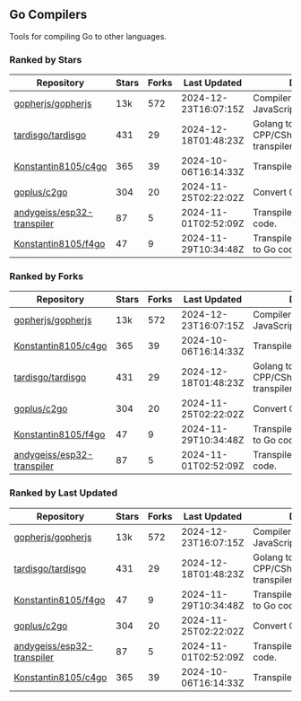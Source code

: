 ## Go Compilers

Tools for compiling Go to other languages.

### Ranked by Stars

| Repository | Stars | Forks | Last Updated | Description | 
|------------|-------|-------|--------------|-------------|
| [gopherjs/gopherjs](https://github.com/gopherjs/gopherjs) | 13k | 572 | 2024-12-23T16:07:15Z |  Compiler from Go to JavaScript. |
| [tardisgo/tardisgo](https://github.com/tardisgo/tardisgo) | 431 | 29 | 2024-12-18T01:48:23Z |  Golang to Haxe to CPP/CSharp/Java/JavaScript transpiler. |
| [Konstantin8105/c4go](https://github.com/Konstantin8105/c4go) | 365 | 39 | 2024-10-06T16:14:33Z |  Transpile C code to Go code. |
| [goplus/c2go](https://github.com/goplus/c2go) | 304 | 20 | 2024-11-25T02:22:02Z |  Convert C code to Go code. |
| [andygeiss/esp32-transpiler](https://github.com/andygeiss/esp32-transpiler) | 87 | 5 | 2024-11-01T02:52:09Z |  Transpile Go into Arduino code. |
| [Konstantin8105/f4go](https://github.com/Konstantin8105/f4go) | 47 | 9 | 2024-11-29T10:34:48Z |  Transpile FORTRAN 77 code to Go code. |

### Ranked by Forks

| Repository | Stars | Forks | Last Updated | Description | 
|------------|-------|-------|--------------|-------------|
| [gopherjs/gopherjs](https://github.com/gopherjs/gopherjs) | 13k | 572 | 2024-12-23T16:07:15Z |  Compiler from Go to JavaScript. |
| [Konstantin8105/c4go](https://github.com/Konstantin8105/c4go) | 365 | 39 | 2024-10-06T16:14:33Z |  Transpile C code to Go code. |
| [tardisgo/tardisgo](https://github.com/tardisgo/tardisgo) | 431 | 29 | 2024-12-18T01:48:23Z |  Golang to Haxe to CPP/CSharp/Java/JavaScript transpiler. |
| [goplus/c2go](https://github.com/goplus/c2go) | 304 | 20 | 2024-11-25T02:22:02Z |  Convert C code to Go code. |
| [Konstantin8105/f4go](https://github.com/Konstantin8105/f4go) | 47 | 9 | 2024-11-29T10:34:48Z |  Transpile FORTRAN 77 code to Go code. |
| [andygeiss/esp32-transpiler](https://github.com/andygeiss/esp32-transpiler) | 87 | 5 | 2024-11-01T02:52:09Z |  Transpile Go into Arduino code. |

### Ranked by Last Updated

| Repository | Stars | Forks | Last Updated | Description | 
|------------|-------|-------|--------------|-------------|
| [gopherjs/gopherjs](https://github.com/gopherjs/gopherjs) | 13k | 572 | 2024-12-23T16:07:15Z |  Compiler from Go to JavaScript. |
| [tardisgo/tardisgo](https://github.com/tardisgo/tardisgo) | 431 | 29 | 2024-12-18T01:48:23Z |  Golang to Haxe to CPP/CSharp/Java/JavaScript transpiler. |
| [Konstantin8105/f4go](https://github.com/Konstantin8105/f4go) | 47 | 9 | 2024-11-29T10:34:48Z |  Transpile FORTRAN 77 code to Go code. |
| [goplus/c2go](https://github.com/goplus/c2go) | 304 | 20 | 2024-11-25T02:22:02Z |  Convert C code to Go code. |
| [andygeiss/esp32-transpiler](https://github.com/andygeiss/esp32-transpiler) | 87 | 5 | 2024-11-01T02:52:09Z |  Transpile Go into Arduino code. |
| [Konstantin8105/c4go](https://github.com/Konstantin8105/c4go) | 365 | 39 | 2024-10-06T16:14:33Z |  Transpile C code to Go code. |

